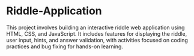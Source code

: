 # Riddle-Application
This project involves building an interactive riddle web application using HTML, CSS, and JavaScript. It includes features for displaying the riddle, user input, hints, and answer validation, with activities focused on coding practices and bug fixing for hands-on learning.
